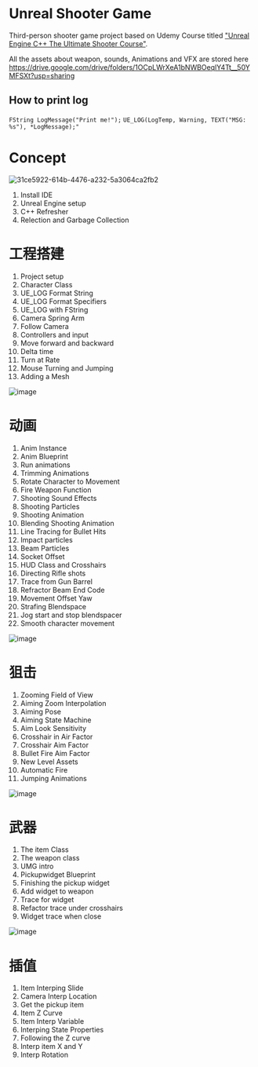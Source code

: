 # Unreal Shooter Game
Third-person shooter game project based on Udemy Course titled ["Unreal Engine C++ The Ultimate Shooter Course"](https://www.udemy.com/course/unreal-engine-the-ultimate-shooter-course/).

All the assets about weapon, sounds, Animations and VFX are stored here 
https://drive.google.com/drive/folders/1OCpLWrXeA1bNWBOeqlY4Tt__50YMFSXt?usp=sharing

## How to print log

`FString LogMessage("Print me!");`
`UE_LOG(LogTemp, Warning, TEXT("MSG: %s"), *LogMessage);"`

# Concept

![31ce5922-614b-4476-a232-5a3064ca2fb2](https://user-images.githubusercontent.com/38579506/211154056-df7fdfad-2b84-4b6f-bc34-6319e8ba0cfd.gif)

1. Install IDE
2. Unreal Engine setup
3. C++ Refresher
4. Relection and Garbage Collection

# 工程搭建

1. Project setup
2. Character Class
3. UE_LOG Format String
4. UE_LOG Format Specifiers
5. UE_LOG with FString
6. Camera Spring Arm
7. Follow Camera
8. Controllers and input
9. Move forward and backward
10. Delta time
11. Turn at Rate
12. Mouse Turning and Jumping
13. Adding a Mesh

![image](https://user-images.githubusercontent.com/38579506/211153992-21cf329f-3c16-4c81-a4ee-63b02ffeb215.png)


# 动画

1. Anim Instance
2. Anim Blueprint
3. Run animations
4. Trimming Animations
5. Rotate Character to Movement
6. Fire Weapon Function
7. Shooting Sound Effects
8. Shooting Particles
9. Shooting Animation
10. Blending Shooting Animation
11. Line Tracing for Bullet Hits
12. Impact particles
13. Beam Particles
14. Socket Offset
15. HUD Class and Crosshairs
16. Directing Rifle shots
17. Trace from Gun Barrel
18. Refractor Beam End Code
19. Movement Offset Yaw
20. Strafing Blendspace
21. Jog start and stop blendspacer
22. Smooth character movement

![image](https://user-images.githubusercontent.com/38579506/211154100-ddc8f9e4-16c8-43f5-968b-928165179228.png)


# 狙击

1. Zooming Field of View
2. Aiming Zoom Interpolation
3. Aiming Pose
4. Aiming State Machine
5. Aim Look Sensitivity
6. Crosshair  in Air Factor
7. Crosshair Aim Factor
8. Bullet Fire Aim Factor
9. New Level Assets
10. Automatic Fire
11. Jumping Animations

![image](https://user-images.githubusercontent.com/38579506/211154109-b069694b-8832-4841-975a-5ed6c10cba89.png)


# 武器

1. The item Class
2. The weapon class
3. UMG intro
4. Pickupwidget Blueprint
5. Finishing the pickup widget
6. Add widget to weapon
7. Trace for widget
8. Refactor trace under crosshairs
9. Widget trace when close

![image](https://user-images.githubusercontent.com/38579506/211154259-3954e5a2-e574-4c37-ace9-7c84413e03b6.png)


# 插值

1. Item Interping Slide
2. Camera Interp Location
3. Get the pickup item
4. Item Z Curve
5. Item Interp Variable
6. Interping State Properties
7. Following the Z curve
8. Interp item X and Y
9. Interp Rotation
